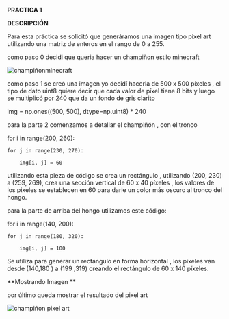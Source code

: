 **PRACTICA 1**

**DESCRIPCIÓN**

Para esta práctica se solicitó que  generáramos una imagen tipo pixel art utilizando una matriz de enteros en el rango de 0 a 255.

como paso 0 decidi que queria hacer un champiñon estilo minecraft 

![champiñonminecraft](hongo.png)

como paso 1 se creó una imagen yo decidí hacerla de 500 x 500 píxeles , el tipo de dato uint8 quiere decir que cada valor de píxel tiene 8 bits y luego se multiplicó por 240 que da un fondo de gris clarito

img = np.ones((500, 500), dtype=np.uint8) * 240

para la parte 2 comenzamos a detallar el champiñón , con el tronco

 

for i in range(200, 260):  

    for j in range(230, 270):  

        img[i, j] = 60

utilizando esta pieza de código se crea un rectángulo , utilizando (200, 230) a (259, 269),  crea una sección vertical de 60 x 40 píxeles , los valores de los pixeles se establecen en 60 para darle un color más oscuro al tronco del hongo.

para la parte de arriba del hongo utilizamos este código:

for i in range(140, 200):  

    for j in range(180, 320):  

        img[i, j] = 100

Se utiliza para generar un rectángulo en forma horizontal , los píxeles van desde (140,180 ) a (199 ,319) creando el rectángulo de 60 x 140 píxeles.

**Mostrando Imagen **

por último queda mostrar el resultado del pixel art 

![champiñon pixel art](pixelhongo.png)
